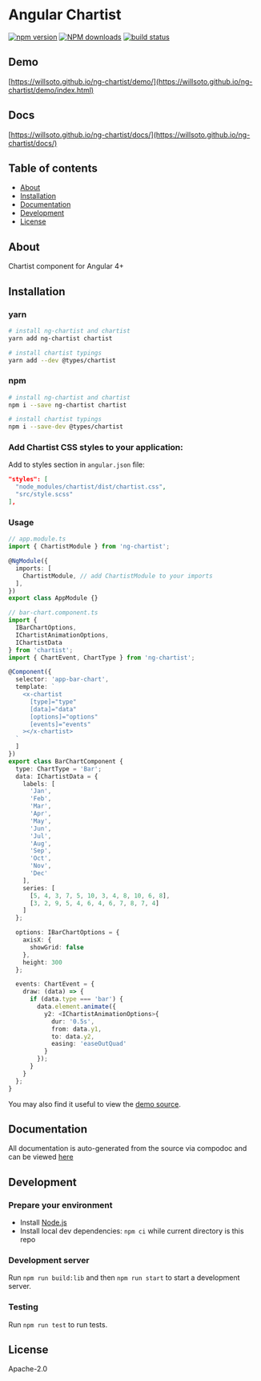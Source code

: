 # Angular Chartist

[![npm version](https://badge.fury.io/js/ng-chartist.svg)](http://badge.fury.io/js/ng-chartist)
[![NPM downloads](https://img.shields.io/npm/dt/ng-chartist.svg)](https://npmjs.org/package/ng-chartist)
[![build status](https://action-badges.now.sh/willsoto/ng-chartist)](https://action-badges.now.sh/)

## Demo

[https://willsoto.github.io/ng-chartist/demo/](https://willsoto.github.io/ng-chartist/demo/index.html)

## Docs

[https://willsoto.github.io/ng-chartist/docs/](https://willsoto.github.io/ng-chartist/docs/)

## Table of contents

- [About](#about)
- [Installation](#installation)
- [Documentation](#documentation)
- [Development](#development)
- [License](#license)

## About

Chartist component for Angular 4+

## Installation

### yarn

```bash
# install ng-chartist and chartist
yarn add ng-chartist chartist

# install chartist typings
yarn add --dev @types/chartist
```

### npm

```bash
# install ng-chartist and chartist
npm i --save ng-chartist chartist

# install chartist typings
npm i --save-dev @types/chartist
```

### Add Chartist CSS styles to your application:

Add to styles section in `angular.json` file:

```json
"styles": [
  "node_modules/chartist/dist/chartist.css",
  "src/style.scss"
],
```

### Usage

```typescript
// app.module.ts
import { ChartistModule } from 'ng-chartist';

@NgModule({
  imports: [
    ChartistModule, // add ChartistModule to your imports
  ],
})
export class AppModule {}
```

```typescript
// bar-chart.component.ts
import {
  IBarChartOptions,
  IChartistAnimationOptions,
  IChartistData
} from 'chartist';
import { ChartEvent, ChartType } from 'ng-chartist';

@Component({
  selector: 'app-bar-chart',
  template: `
    <x-chartist
      [type]="type"
      [data]="data"
      [options]="options"
      [events]="events"
    ></x-chartist>
  `
  ]
})
export class BarChartComponent {
  type: ChartType = 'Bar';
  data: IChartistData = {
    labels: [
      'Jan',
      'Feb',
      'Mar',
      'Apr',
      'May',
      'Jun',
      'Jul',
      'Aug',
      'Sep',
      'Oct',
      'Nov',
      'Dec'
    ],
    series: [
      [5, 4, 3, 7, 5, 10, 3, 4, 8, 10, 6, 8],
      [3, 2, 9, 5, 4, 6, 4, 6, 7, 8, 7, 4]
    ]
  };

  options: IBarChartOptions = {
    axisX: {
      showGrid: false
    },
    height: 300
  };

  events: ChartEvent = {
    draw: (data) => {
      if (data.type === 'bar') {
        data.element.animate({
          y2: <IChartistAnimationOptions>{
            dur: '0.5s',
            from: data.y1,
            to: data.y2,
            easing: 'easeOutQuad'
          }
        });
      }
    }
  };
}
```

You may also find it useful to view the [demo source](https://github.com/willsoto/ng-chartist/blob/master/projects/ng-chartist-demo/src/app/app.component.ts).

## Documentation

All documentation is auto-generated from the source via compodoc and can be viewed [here](https://willsoto.github.io/ng-chartist/docs/)

## Development

### Prepare your environment

- Install [Node.js](http://nodejs.org/)
- Install local dev dependencies: `npm ci` while current directory is this repo

### Development server

Run `npm run build:lib` and then `npm run start` to start a development server.

### Testing

Run `npm run test` to run tests.

## License

Apache-2.0
